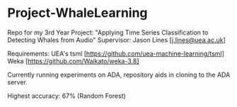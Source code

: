 # Project-WhaleLearning
Repo for my 3rd Year Project: "Applying Time Series Classification to Detecting Whales from Audio"
Supervisor: Jason Lines [j.lines@uea.ac.uk]

Requirements: 
UEA's tsml [https://github.com/uea-machine-learning/tsml]
Weka [https://github.com/Waikato/weka-3.8]


Currently running experiments on ADA, repository aids in cloning to the ADA server. 

Highest accuracy: 67% (Random Forest)
